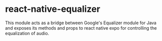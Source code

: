 # react-native-equalizer

This module acts as a bridge between Google's Equalizer module for Java and exposes its methods and props to react native expo for controlling the equalization of audio.

